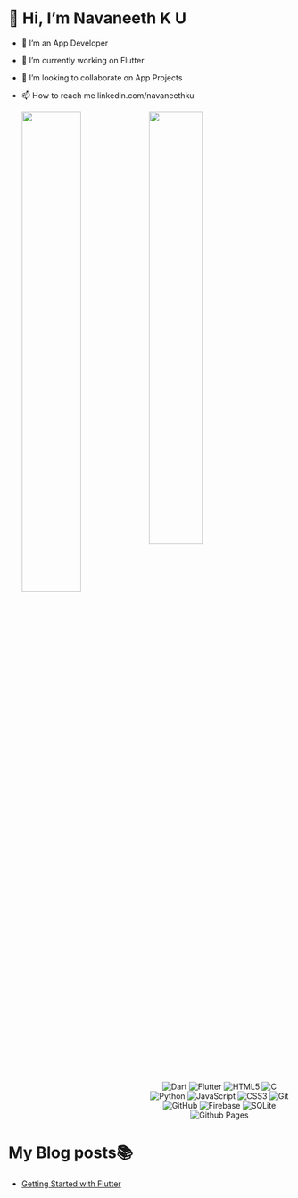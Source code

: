 # 👋 Hi, I’m Navaneeth K U
- 👀 I’m an App Developer
- 🌱 I’m currently working on Flutter
- 💞️ I’m looking to collaborate on App Projects
- 📫 How to reach me linkedin.com/navaneethku
  
  <img align="left" width="47%" src="https://github-readme-stats.vercel.app/api?username=navaneethku&hide_rank=true&show_icons=true&theme=dracula" />
  <img align="left" width="44.57%" src="https://github-readme-stats.vercel.app/api/top-langs/?username=navaneethku&layout=donut&theme=dracula&hide=makefile,cmake" />
                                          
<p align="center">
  <img alt="Dart" src="https://img.shields.io/badge/dart-%230175C2.svg?style=for-the-badge&logo=dart&logoColor=white" />
  <img alt="Flutter" src="https://img.shields.io/badge/Flutter-%2302569B.svg?style=for-the-badge&logo=Flutter&logoColor=white" />
  <img alt="HTML5" src="https://img.shields.io/badge/html5-%23E34F26.svg?style=for-the-badge&logo=html5&logoColor=white" />
  <img alt="C" src="https://img.shields.io/badge/c-%2300599C.svg?style=for-the-badge&logo=c&logoColor=white" />
  <img alt="Python" src="https://img.shields.io/badge/python-3670A0?style=for-the-badge&logo=python&logoColor=ffdd54" />
  <img alt="JavaScript" src="https://img.shields.io/badge/javascript-%23323330.svg?style=for-the-badge&logo=javascript&logoColor=%23F7DF1E" />
  <img alt="CSS3" src="https://img.shields.io/badge/css3-%231572B6.svg?style=for-the-badge&logo=css3&logoColor=white"/>
  <img alt="Git" src="https://img.shields.io/badge/git-%23F05033.svg?style=for-the-badge&logo=git&logoColor=white"/>
  <img alt="GitHub" src="https://img.shields.io/badge/github-%23121011.svg?style=for-the-badge&logo=github&logoColor=white"/>
  <img alt="Firebase" src="https://img.shields.io/badge/Firebase-039BE5?style=for-the-badge&logo=Firebase&logoColor=white"/>
  <img alt="SQLite" src="https://img.shields.io/badge/sqlite-%2307405e.svg?style=for-the-badge&logo=sqlite&logoColor=white"/>
  <img alt="Github Pages" src="https://img.shields.io/badge/github%20pages-121013?style=for-the-badge&logo=github&logoColor=white"/>
</p>

# My Blog posts📚
<!-- BLOG-POST-LIST:START -->
- [Getting Started with Flutter](https://medium.com/@navaneethku/getting-started-with-flutter-4786109cb25a?source=rss-c599887b0c63------2)
<!-- BLOG-POST-LIST:END -->


























<!---<img alt="Kotlin" src="https://img.shields.io/badge/kotlin-%237F52FF.svg?style=for-the-badge&logo=kotlin&logoColor=white)https://img.shields.io/badge/kotlin-%237F52FF.svg?style=for-the-badge&logo=kotlin&logoColor=white" />-->
<!---<img alt="MongoDB" src="https://img.shields.io/badge/MongoDB-%234ea94b.svg?style=for-the-badge&logo=mongodb&logoColor=white"/> -->
